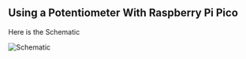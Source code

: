 ## Using a Potentiometer With Raspberry Pi Pico

Here is the Schematic

![Schematic](.Img//Screenshot%202024-08-04%20215130.png)